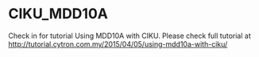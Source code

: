 # CIKU_MDD10A
Check in for tutorial Using MDD10A with CIKU. Please check full tutorial at http://tutorial.cytron.com.my/2015/04/05/using-mdd10a-with-ciku/
